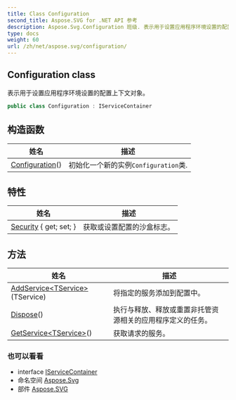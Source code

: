 ```yaml
---
title: Class Configuration
second_title: Aspose.SVG for .NET API 参考
description: Aspose.Svg.Configuration 班级. 表示用于设置应用程序环境设置的配置上下文对象
type: docs
weight: 60
url: /zh/net/aspose.svg/configuration/
---
```

## Configuration class

表示用于设置应用程序环境设置的配置上下文对象。

```csharp
public class Configuration : IServiceContainer
```

## 构造函数

| 姓名 | 描述 |
| --- | --- |
| [Configuration](configuration/)() | 初始化一个新的实例`Configuration`类. |

## 特性

| 姓名 | 描述 |
| --- | --- |
| [Security](../../aspose.svg/configuration/security/) { get; set; } | 获取或设置配置的沙盒标志。 |

## 方法

| 姓名 | 描述 |
| --- | --- |
| [AddService&lt;TService&gt;](../../aspose.svg/configuration/addservice/)(TService) | 将指定的服务添加到配置中。 |
| [Dispose](../../aspose.svg/configuration/dispose/)() | 执行与释放、释放或重置非托管资源相关的应用程序定义的任务。 |
| [GetService&lt;TService&gt;](../../aspose.svg/configuration/getservice/)() | 获取请求的服务。 |

### 也可以看看

* interface [IServiceContainer](../../aspose.svg.services/iservicecontainer/)
* 命名空间 [Aspose.Svg](../../aspose.svg/)
* 部件 [Aspose.SVG](../../)


